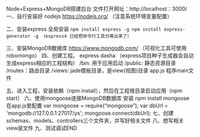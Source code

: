 Node+Express+MongoDB搭建后台
文件打开网址：http://localhost：3000/
一、自行安装好 nodejs  https://nodejs.org/   （注意系统环境变量配置）

二、安装express	
	全局安装
	```
	npm install express -g
				npm install express-generator -g （express4 已经把命令行工具分离出来了）
	```
	
三、安装MongoDB数据库	https://www.mongodb.com/ （可视化工具可使用robomongo）
四、创建工程。	
	express dasha （express项目种子生成器会自动生成express相应的工程结构）
		/bin: 用于应用启动
		/public: 静态资源目录
		/routes：路由目录
		/views: jade模板目录，是view(视图)目录
		app.js 程序main文件
		
五、进入工程，安装依赖（npm install），然后在工程根目录启动应用（npm start）
六、使用mongoose连接MongoDB数据库
	安装 npm install mongoose
	在app.js里配置 	var mongoose = require(“mongoose”);
					var dbUrl = 'mongodb://127.0.0.1:27017/ys';
					mongoose.connect(dbUrl);
七、创建schemas、models、controllers三个文件夹，并写好相关文件
八、想写相关view层文件
九、测试调试END				